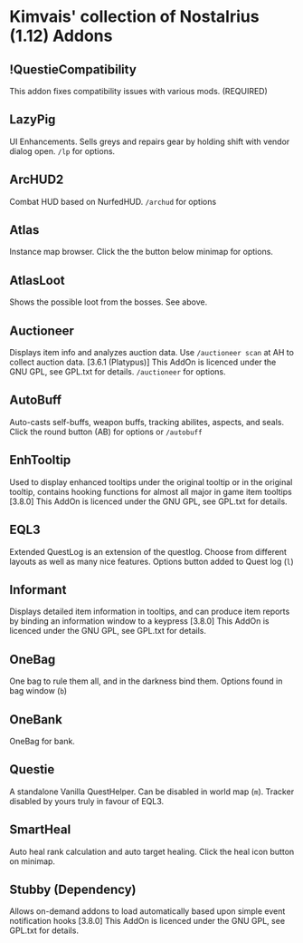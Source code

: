 # Kimvais' collection of Nostalrius (1.12) Addons


## !QuestieCompatibility
This addon fixes compatibility issues with various mods. (REQUIRED)

## LazyPig
UI Enhancements. Sells greys and repairs gear by holding shift with vendor
dialog open. `/lp` for options.

## ArcHUD2
Combat HUD based on NurfedHUD. `/archud` for options 

## Atlas
Instance map browser. Click the the button below minimap for options.

## AtlasLoot
Shows the possible loot from the bosses. See above.

## Auctioneer
Displays item info and analyzes auction data. Use `/auctioneer scan` at AH to collect auction data. [3.6.1 (Platypus)] This AddOn is licenced under the GNU GPL, see GPL.txt for details.
`/auctioneer` for options.

## AutoBuff
Auto-casts self-buffs, weapon buffs, tracking abilites, aspects, and seals.
Click the round button (AB) for options or `/autobuff`

## EnhTooltip
Used to display enhanced tooltips under the original tooltip or in the original tooltip, contains hooking functions for almost all major in game item tooltips [3.8.0] This AddOn is licenced under the GNU GPL, see GPL.txt for details.

## EQL3
Extended QuestLog is an extension of the questlog. Choose from different layouts as well as many nice features. Options button added to Quest log (`l`)

## Informant
Displays detailed item information in tooltips, and can produce item reports by binding an information window to a keypress [3.8.0] This AddOn is licenced under the GNU GPL, see GPL.txt for details.

## OneBag
One bag to rule them all, and in the darkness bind them. Options found in bag
window (`b`)

## OneBank
OneBag for bank.

## Questie
A standalone Vanilla QuestHelper. Can be disabled in world map (`m`). Tracker
disabled by yours truly in favour of EQL3.

## SmartHeal
Auto heal rank calculation and auto target healing. Click the heal icon button on
minimap.

## Stubby (Dependency)
Allows on-demand addons to load automatically based upon simple event notification hooks [3.8.0] This AddOn is licenced under the GNU GPL, see GPL.txt for details.

